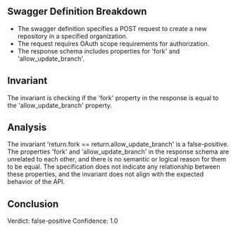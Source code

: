 ## Swagger Definition Breakdown
- The swagger definition specifies a POST request to create a new repository in a specified organization.
- The request requires OAuth scope requirements for authorization.
- The response schema includes properties for 'fork' and 'allow_update_branch'.

## Invariant
The invariant is checking if the 'fork' property in the response is equal to the 'allow_update_branch' property.

## Analysis
The invariant 'return.fork == return.allow_update_branch' is a false-positive. The properties 'fork' and 'allow_update_branch' in the response schema are unrelated to each other, and there is no semantic or logical reason for them to be equal. The specification does not indicate any relationship between these properties, and the invariant does not align with the expected behavior of the API.

## Conclusion
Verdict: false-positive
Confidence: 1.0
